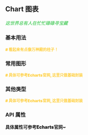 ## Chart 图表

<h5 style="color: #66d476">这世界总有人在忙忙碌碌寻宝藏</h5>

<script setup>
    import BasicDemo from '../demo/basic_demo.vue'
    import LineDemo from '../demo/line_demo.vue'
    import PieDemo from '../demo/pie_demo.vue'
    import Preview from '../../../src/components/preview.vue'
</script>

### 基本用法

<p style="color: #ffcf3f; font-size: 12px; font-weight: 900;"># 看起来有点像万神殿的柱子！</p>
<BasicDemo />
<Preview comp="chart" demo="basic_demo" />

### 常用图形

<p style="color: #ffcf3f; font-size: 12px; font-weight: 900;"># 具体可参考Echarts官网, 这里只做基础封装</p>
<LineDemo />
<Preview comp="chart" demo="line_demo" />

### 其他类型

<p style="color: #ffcf3f; font-size: 12px; font-weight: 900;"># 具体可参考Echarts官网, 这里只做基础封装</p>
<PieDemo />
<Preview comp="chart" demo="pie_demo" />

<!-- API表格 -->

### API 属性

<p style="color: var(--color-success); font-size: 14px; font-weight: 900;">具体属性可参考Echarts官网~</p>
<script setup>
    import ApiTable from '../../../src/components/api_table.vue'
    const data = {
        columns: [
            {
                title: '名称'
            },
            {
                title: '类型'
            },
            {
                title: '默认值'
            },
            {
                title: '说明'
            }
        ],
        item: [
            {
                name: 'chart-data',
                type: 'Array',
                default: 'null',
                explain: '图表数据'
            },
            {
                name: 'chart-type',
                type: 'String',
                default: 'bar | line | pie | ......',
                explain: '类型'
            },
			{
				name: 'chart-height',
				type: 'String',
				default: '300px',
				explain: '高度'
			},
			{
				name: 'custom-options',
				type: 'Object',
				default: '{}',
				explain: '自定义选项'
			}
        ]
  }
</script>
<ApiTable :data="data" />
